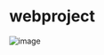 # webproject

![image](https://github.com/hazalzengin/webproject/assets/141309108/2d49a510-8fd6-482b-be53-4f0ed18e0805)
